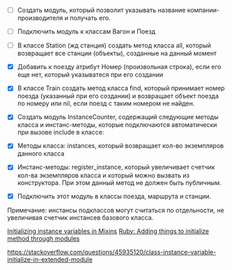 - [ ] Создать модуль, который позволит указывать название компании-производителя и получать его.
- [ ] Подключить модуль к классам Вагон и Поезд
- [ ] В классе Station (жд станция) создать метод класса all, который возвращает все станции (объекты), созданные на данный момент
- [X] Добавить к поезду атрибут Номер (произвольная строка), если его еще нет, который указыватеся при его создании
- [X] В классе Train создать метод класса find, который принимает номер поезда (указанный при его создании) и возвращает объект поезда по номеру или nil, если поезд с таким номером не найден.

- [X] Создать модуль InstanceCounter, содержащий следующие методы класса и инстанс-методы, которые подключаются автоматически при вызове include в классе:
- [X] Методы класса: instances, который возвращает кол-во экземпляров данного класса
- [X] Инстанс-методы: register_instance, который увеличивает счетчик кол-ва экземпляров класса и который можно вызвать из конструктора. При этом данный метод не должен быть публичным.
- [X] Подключить этот модуль в классы поезда, маршрута и станции.


Примечание: инстансы подклассов могут считаться по отдельности, не увеличивая счетчик инстансев базового класса.

[Initializing instance variables in Mixins](https://stackoverflow.com/questions/12586051/initializing-instance-variables-in-mixins)
[Ruby: Adding things to initialize method through modules](https://stackoverflow.com/questions/13257919/ruby-adding-things-to-initialize-method-through-modules)


https://stackoverflow.com/questions/45935120/class-instance-variable-initialize-in-extended-module

